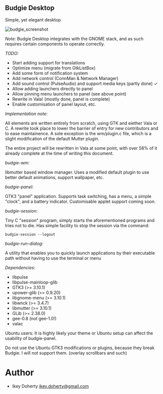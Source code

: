 Budgie Desktop
---

Simple, yet elegant desktop

![budgie_screenshot](https://raw.githubusercontent.com/evolve-os/budgie-desktop/master/Screenshot.png)


*Note:*
Budgie Desktop integrates with the GNOME stack, and as such requires
certain components to operate correctly. 


*TODO:*
 * Start adding support for translations
 * Optimize menu (migrate from GtkListBox)
 * Add some form of notification system
 * Add network control (ConnMan & Network Manager)
 * Add sound control (PulseAudio) and support media keys (partly done) ✓
 * Allow adding launchers directly to panel
 * Allow pinning menu launchers to panel (see above point)
 * Rewrite in Vala! (mostly done, panel is complete)
 * Enable customisation of panel layout, etc.

*Implementation note:*

All elements are written entirely from scratch, using GTK and eiether Vala
or C. A rewrite took place to lower the barrier of entry for new contributors
and to ease maintainence.
A sole exception is the wm/plugin.c file, which is a slight modification of the
default Mutter plugin.

The entire project will be rewritten in Vala at some point, with over 58%
of it already complete at the time of writing this document.

*budgie-wm:*

libmutter based window manager. Uses a modified default plugin to use
better default animations, support wallpaper, etc.

*budgie-panel:*

GTK3 "panel" application. Supports task switching, has a menu, a simple
"clock", and a battery indicator. Customisable applet support coming soon.

*budgie-session:*

Tiny C "session" program, simply starts the aforementioned programs and
tries not to die. Has simple facility to stop the session via the command:

    budgie-session --logout

*budgie-run-dialog:*

A utility that enables you to quickly launch applications by their executable
path without having to use the terminal or menu

*Dependencies:*

 * libpulse
 * libpulse-mainloop-glib
 * GTK3 (>= 3.10.1)
 * upower-glib (>= 0.9.20)
 * libgnome-menu (>= 3.10.1)
 * libwnck (>= 3.4.7)
 * libmutter (>= 3.10.1)
 * GLib (>= 2.38.0)
 * gee-0.8 (not gee-1.0!)
 * valac

Ubuntu users:
It is highly likely your theme or Ubuntu setup can affect the usability
of budgie-panel.

Do not use the Ubuntu GTK3 modifications or plugins, because they break
Budgie. I will not support them. (overlay scrollbars and such)

Author
===
 * Ikey Doherty <ikey.doherty@gmail.com>
